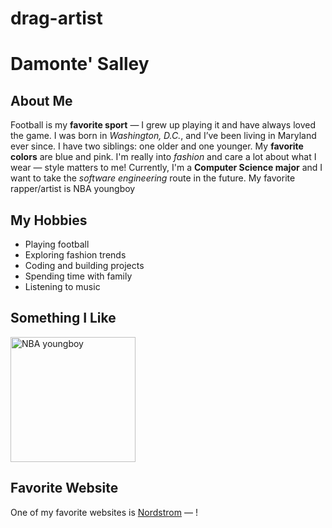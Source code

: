 # drag-artist
<!DOCTYPE html>
<html lang="en">
<head>
<meta charset="UTF-8">
</head>
<body>

<h1>Damonte' Salley</h1> 

<h2>About Me</h2>
<p>
Football is my <strong>favorite sport</strong> — I grew up playing it and have always loved the game.
I was born in <em>Washington, D.C.</em>, and I’ve been living in Maryland ever since.
I have two siblings: one older and one younger. My <strong>favorite colors</strong> are blue and pink.
I'm really into <em>fashion</em> and care a lot about what I wear — style matters to me!
Currently, I'm a <strong>Computer Science major</strong> and I want to take the <em>software engineering</em> route in the future. My favorite rapper/artist is NBA youngboy
</p>

<h2>My Hobbies</h2>
<ul>
<li>Playing football</li>
<li>Exploring fashion trends</li>
<li>Coding and building projects</li>
<li>Spending time with family</li>
<li>Listening to music</li>
</ul>

<h2>Something I Like</h2>
<img src="img_1728.jpeg"
alt="NBA youngboy" width="200">

<h2>Favorite Website</h2>
<p>One of my favorite websites is <a href="https://www.nordstrom.com/" target="_blank">Nordstrom</a> — !</p>

</body>
</html>
